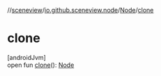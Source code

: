 //[sceneview](../../../index.md)/[io.github.sceneview.node](../index.md)/[Node](index.md)/[clone](clone.md)

# clone

[androidJvm]\
open fun [clone](clone.md)(): [Node](index.md)

